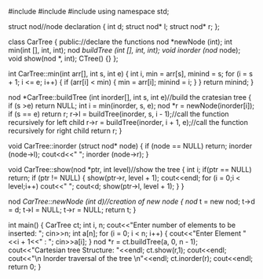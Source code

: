 #include <iostream>
#include <cstdio>
#include <cstdlib>
using namespace std;

struct nod//node declaration {
   int d;
   struct nod* l;
   struct nod* r;
};

class CarTree {
   public://declare the functions
   nod *newNode (int);
   int min(int [], int, int);
   nod *buildTree (int [], int, int);
   void inorder (nod* node);
   void show(nod *, int);
   CTree()
   {}
};

int CarTree::min(int arr[], int s, int e) {
   int i, min = arr[s], minind = s;
   for (i = s + 1; i <= e; i++) {
      if (arr[i] < min) {
         min = arr[i];
         minind = i;
      }
   }
   return minind;
}

nod *CarTree::buildTree (int inorder[], int s, int e)//build the cratesian tree {
   if (s >e)
      return NULL;
      int i = min(inorder, s, e);
      nod *r = newNode(inorder[i]);
   if (s == e)
      return r;
      r->l = buildTree(inorder, s, i - 1);//call the function recursively for left child
      r->r = buildTree(inorder, i + 1, e);//call the function recursively for right child
      return r;
}

void CarTree::inorder (struct nod* node) {
   if (node == NULL)
      return;
      inorder (node->l);
      cout<<node->d<<" ";
      inorder (node->r);
}

void CarTree::show(nod *ptr, int level)//show the tree {
   int i;
   if(ptr == NULL)
      return;
   if (ptr != NULL) {
      show(ptr->r, level + 1);
      cout<<endl;
      for (i = 0;i < level;i++)
         cout<<" ";
         cout<<ptr->d;
         show(ptr->l, level + 1);
   }
}

nod *CarTree::newNode (int d)//creation of new node {
   nod* t = new nod;
   t->d = d;
   t->l = NULL;
   t->r = NULL;
   return t;
}

int main() {
   CarTree ct;
   int i, n;
   cout<<"Enter number of elements to be inserted: ";
   cin>>n;
   int a[n];
   for (i = 0; i < n; i++) {
      cout<<"Enter Element "<<i + 1<<" : ";
      cin>>a[i];
   }
   nod *r = ct.buildTree(a, 0, n - 1);
   cout<<"Cartesian tree Structure: "<<endl;
   ct.show(r,1);
   cout<<endl;
   cout<<"\n Inorder traversal of the tree \n"<<endl;
   ct.inorder(r);
   cout<<endl;
   return 0;
}
